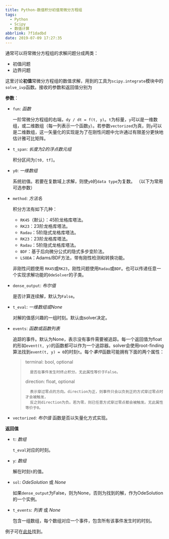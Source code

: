 ```yaml
---
title: Python-数值积分初值常微分方程组
tags:
  - Python
  - Scipy
  - 数值计算
abbrlink: 7f1dadbd
date: 2019-07-09 17:27:35
---
```


通常可以将常微分方程组的求解问题分成两类：
- 初值问题
- 边界问题

这里讨论**初值**常微分方程组的数值求解，用到的工具为`scipy.integrate`模块中的`solve_ivp`函数。接收的参数和返回值分别为

**参数**：
- `fun`: *函数*

    一阶常微分方程组的右端，`dy / dt = f(t, y)`。`t`为标量，`y`可以是一维数组，或二维数组（每一列表示一个函数`y`）。若参数`vectorized`为真，则`y`可以是二维数组，这一矢量化的实现是为了在刚性问题中允许通过有限差分更快地估计雅可比矩阵。
- `t_span`: *长度为2的浮点数元组*

    积分区间为`[t0, tf]`。
- `y0`: *一维数组*

    系统初值。若要在复数域上求解，则使`y0`的`data type`为复数。
（以下为常用可选参数）
- `method`: *方法名*

    积分方法有如下几种：
    - `RK45`（默认）：45阶龙格库塔法。
    - `RK23`：23阶龙格库塔法。
    - `Radau`：5阶隐式龙格库塔法。
    - `RK23`：23阶龙格库塔法。
    - `Radau`：5阶隐式龙格库塔法。
    - `BDF`：基于后向微分公式的隐式多步变阶法。
    - `LSODA`：Adams/BDF方法，带有刚性检测和转换功能。

    非刚性问题使用
    `RK45`或`RK23`，刚性问题使用`Radau`或`BDF`。也可以传递任意一个实现求解功能的`OdeSolver`的子类。

- `dense_output`: *布尔值*

    是否计算连续解，默认为`False`。

- `t_eval`: *一维数组或None*

    对解的值感兴趣的一组时刻。默认由solver决定。

- `events`: *函数或函数列表*

    追踪的事件。默认为None，表示没有事件需要被追踪。每一个返回值为float的形如`event(t,
    y)`的函数都可以作为一个追踪器。solver会使用root-finding算法找到`event(t,
    y) = 0`的时刻`t`。每个*事件*函数可能拥有下面的两个属性：
    > terminal: bool, optional
    >
    >       是否在事件发生时终止积分。无此属性等价于False。
    > direction: float, optional
    > 
    >       表示穿过零点的方向。direction为正，则事件只会以负到正的方式穿过零点时才会被触发，
    >       反之则direction为负。若为零，则已任意方式穿过零点都会被触发。无此属性等价于0。

- `vectorized`: *布尔值*
    函数是否以矢量化方式实现。

**返回值**
- `t`: *数组*

    `t_eval`对应的时刻。
- `y`: *数组*

    解在时刻`t`的值。
- `sol`: *OdeSolution* 或 *None*

    如果`dense_output`为False，则为None，否则为找到的解，作为OdeSolution的一个实例。
- `t_events`: *列表* 或 *None*

    包含一组数组，每个数组对应一个事件，包含所有该事件发生时的时刻。


例子可在[此处](https://docs.scipy.org/doc/scipy/reference/generated/scipy.integrate.solve_ivp.html#r179348322575-1)找到。
